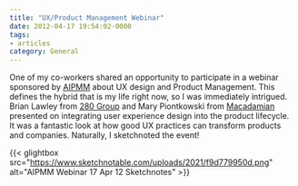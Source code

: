 ```yaml
---
title: "UX/Product Management Webinar"
date: 2012-04-17 19:54:02-0000
tags:
- articles
category: General
---
```


One of my co-workers shared an opportunity to participate in a webinar sponsored by <a href="http://www.aipmm.com/" target="_blank">AIPMM</a> about UX design and Product Management. This defines the hybrid that is my life right now, so I was immediately intrigued. Brian Lawley from <a href="http://www.280group.com/" target="_blank">280 Group</a> and Mary Piontkowski from <a href="http://www.macadamian.com/" target="_blank">Macadamian</a> presented on integrating user experience design into the product lifecycle. It was a fantastic look at how good UX practices can transform products and companies. Naturally, I sketchnoted the event!

{{< glightbox src="https://www.sketchnotable.com/uploads/2021/f9d779950d.png" alt="AIPMM Webinar 17 Apr 12 Sketchnotes" >}}
